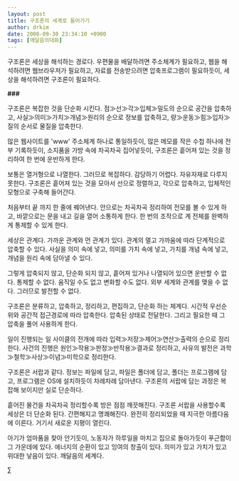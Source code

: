 ```yaml
---
layout: post
title: 구조론의 세계로 들어가기
author: drkim
date: 2008-09-30 23:34:10 +0900
tags: [깨달음의대화]
---
```

구조론은 세상을 해석하는 경로다. 우편물을 배달하려면 주소체계가 필요하고, 웹을 해석하려면 웹브라우저가 필요하고, 자료를 전송받으려면 압축프로그램이 필요하듯이, 세상을 해석하려면 구조론이 필요하다. 

**###**

구조론은 복잡한 것을 단순화 시킨다. 점≫선≫각≫입체≫밀도의 순으로 공간을 압축하고, 사실≫의미≫가치≫개념≫원리의 순으로 정보를 압축하고, 량≫운동≫힘≫입자≫질의 순서로 물질을 압축한다.

많은 웹사이트를 'www' 주소체계 하나로 통일하듯이, 많은 메모를 작은 수첩 하나에 전부 기록하듯이, 소지품을 가방 속에 차곡차곡 집어넣듯이, 구조론은 흩어져 있는 것을 정리하여 한 번에 운반하게 한다. 

보통은 열거형으로 나열한다. 그러므로 복잡하다. 감당하기 어렵다. 자유자재로 다루지 못한다. 구조론은 흩어져 있는 것을 모아서 선으로 정렬하고, 각으로 압축하고, 입체적인 모형으로 구축해 들어간다. 

처음부터 끝 까지 한 줄에 꿰어낸다. 안으로는 차곡차곡 정리하여 전모를 볼 수 있게 하고, 바깥으로는 문을 내고 길을 열어 소통하게 한다. 한 번의 조작으로 계 전체를 완벽하게 통제할 수 있게 한다.

세상은 관계다. 가까운 관계와 먼 관계가 있다. 관계의 멀고 가까움에 따라 단계적으로 압축할 수 있다. 사실을 의미 속에 넣고, 의미를 가치 속에 넣고, 가치를 개념 속에 넣고, 개념을 원리 속에 담아낼 수 있다. 

그렇게 압축되지 않고, 단순화 되지 않고, 흩어져 있거나 나열되어 있으면 운반할 수 없다. 통제할 수 없다. 움직일 수도 없고 변화할 수도 없다. 외부 세계와 관계를 맺을 수 없다. 그러므로 발전할 수 없다.

구조론은 분류하고, 압축하고, 정리하고, 편집하고, 단순화 하는 체계다. 시간적 우선순위와 공간적 접근경로에 따라 압축한다. 압축된 상태로 전달한다. 그리고 필요한 때 그 압축을 풀어 사용하게 한다. 

일이 진행되는 일 사이클의 전개에 따라 입력≫저장≫제어≫연산≫출력의 순으로 정리한다. 사건의 진행은 원인≫작용≫판정≫반작용≫결과로 정리하고, 사유의 발전은 과학≫철학≫사상≫이념≫미학으로 정리한다. 

구조론은 서랍과 같다. 정보는 파일에 담고, 파일은 폴더에 담고, 폴더는 프로그램에 담고, 프로그램은 OS에 설치하듯이 차례차례 담아낸다. 구조론의 서랍에 담는 과정은 복잡해 보이지만 실로 단순하다. 

흩어진 물건을 차곡차곡 정리할수록 방은 점점 깨끗해진다. 구조론 서랍을 사용할수록 세상은 더 단순화 된다. 간편해지고 명쾌해진다. 완전히 정리되었을 때 지극한 아름다움에 이른다. 거기서 새로운 지평이 열린다. 

아기가 엄마품을 찾아 안기듯이, 노동자가 하루일을 마치고 집으로 돌아가듯이 푸근함이 그 가운데에 있다. 에너지의 순환이 있고 잉여의 창출이 있다. 의미가 있고 가치가 있고 위대한 낳음이 있다. 깨달음의 세계다. 





∑